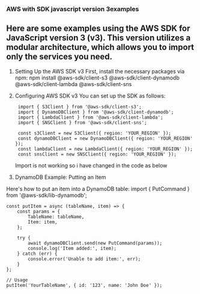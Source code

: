 ### AWS with SDK javascript version 3examples
## Here are some examples using the AWS SDK for JavaScript version 3 (v3). This version utilizes a modular architecture, which allows you to import only the services you need.

1. Setting Up the AWS SDK v3
First, install the necessary packages via npm:
    npm install @aws-sdk/client-s3 @aws-sdk/client-dynamodb @aws-sdk/client-lambda @aws-sdk/client-sns

3. Configuring AWS SDK v3
    You can set up the SDK as follows:
   
        import { S3Client } from '@aws-sdk/client-s3';
        import { DynamoDBClient } from '@aws-sdk/client-dynamodb';
        import { LambdaClient } from '@aws-sdk/client-lambda';
        import { SNSClient } from '@aws-sdk/client-sns';
        
        const s3Client = new S3Client({ region: 'YOUR_REGION' });
        const dynamoDBClient = new DynamoDBClient({ region: 'YOUR_REGION' });
        const lambdaClient = new LambdaClient({ region: 'YOUR_REGION' });
        const snsClient = new SNSClient({ region: 'YOUR_REGION' });

   Import is not working so i have changed in the code as below

   
5. DynamoDB Example: Putting an Item

Here's how to put an item into a DynamoDB table: 
    import { PutCommand } from '@aws-sdk/lib-dynamodb';

    const putItem = async (tableName, item) => {
        const params = {
            TableName: tableName,
            Item: item,
        };
    
        try {
            await dynamoDBClient.send(new PutCommand(params));
            console.log('Item added:', item);
        } catch (err) {
            console.error('Unable to add item:', err);
        }
    };
    
    // Usage
    putItem('YourTableName', { id: '123', name: 'John Doe' });
    

